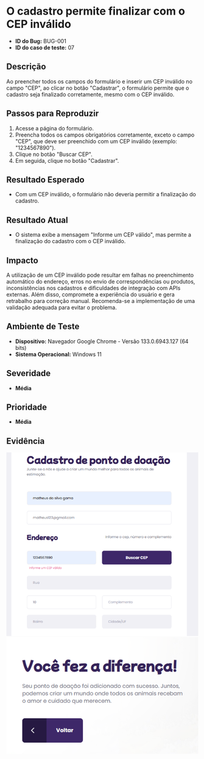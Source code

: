 # O cadastro permite finalizar com o CEP inválido

- **ID do Bug:** BUG-001  
- **ID do caso de teste:** 07  

## Descrição

Ao preencher todos os campos do formulário e inserir um CEP inválido no campo "CEP", ao clicar no botão "Cadastrar", o formulário permite que o cadastro seja finalizado corretamente, mesmo com o CEP inválido.

## Passos para Reproduzir

1. Acesse a página do formulário.
2. Preencha todos os campos obrigatórios corretamente, exceto o campo "CEP", que deve ser preenchido com um CEP inválido (exemplo: "1234567890").
3. Clique no botão "Buscar CEP".
4. Em seguida, clique no botão "Cadastrar".

## Resultado Esperado

- Com um CEP inválido, o formulário não deveria permitir a finalização do cadastro.

## Resultado Atual

- O sistema exibe a mensagem "Informe um CEP válido", mas permite a finalização do cadastro com o CEP inválido.

## Impacto

A utilização de um CEP inválido pode resultar em falhas no preenchimento automático do endereço, erros no envio de correspondências ou produtos, inconsistências nos cadastros e dificuldades de integração com APIs externas. Além disso, compromete a experiência do usuário e gera retrabalho para correção manual. Recomenda-se a implementação de uma validação adequada para evitar o problema.

## Ambiente de Teste

- **Dispositivo:** Navegador Google Chrome - Versão 133.0.6943.127 (64 bits)  
- **Sistema Operacional:** Windows 11  

## Severidade

- **Média**

## Prioridade

- **Média**

## Evidência
![Evidência do erro](././img/bug01.png)
![Evidência do erro](./img/bug001.png)